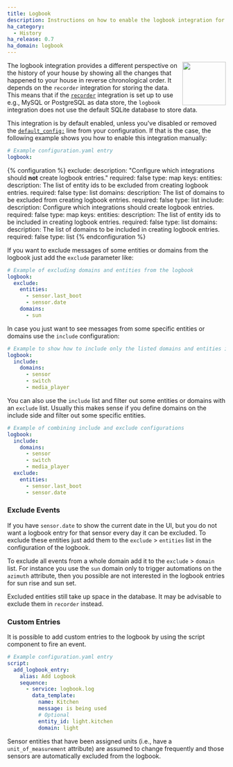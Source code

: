 ```yaml
---
title: Logbook
description: Instructions on how to enable the logbook integration for Home Assistant.
ha_category:
  - History
ha_release: 0.7
ha_domain: logbook
---
```


<img src='/images/screenshots/logbook.png' style='margin-left:10px; float: right;' height="100" />

The logbook integration provides a different perspective on the history of your
house by showing all the changes that happened to your house in reverse
chronological order. It depends on
the `recorder` integration for storing the data. This means that if the
[`recorder`](/integrations/recorder/) integration is set up to use e.g., MySQL or
PostgreSQL as data store, the `logbook` integration does not use the default
SQLite database to store data.

This integration is by default enabled, unless you've disabled or removed the [`default_config:`](https://www.home-assistant.io/integrations/default_config/) line from your configuration. If that is the case, the following example shows you how to enable this integration manually:

```yaml
# Example configuration.yaml entry
logbook:
```

{% configuration %}
exclude:
  description: "Configure which integrations should **not** create logbook entries."
  required: false
  type: map
  keys:
    entities:
      description: The list of entity ids to be excluded from creating logbook entries.
      required: false
      type: list
    domains:
      description: The list of domains to be excluded from creating logbook entries.
      required: false
      type: list
include:
  description: Configure which integrations should create logbook entries.
  required: false
  type: map
  keys:
    entities:
      description: The list of entity ids to be included in creating logbook entries.
      required: false
      type: list
    domains:
      description: The list of domains to be included in creating logbook entries.
      required: false
      type: list
{% endconfiguration %}

If you want to exclude messages of some entities or domains from the logbook
just add the `exclude` parameter like:

```yaml
# Example of excluding domains and entities from the logbook
logbook:
  exclude:
    entities:
      - sensor.last_boot
      - sensor.date
    domains:
      - sun
```

In case you just want to see messages from some specific entities or domains use
the `include` configuration:

```yaml
# Example to show how to include only the listed domains and entities in the logbook
logbook:
  include:
    domains:
      - sensor
      - switch
      - media_player
```

You can also use the `include` list and filter out some entities or domains with
an `exclude` list. Usually this makes sense if you define domains on the include
side and filter out some specific entities.

```yaml
# Example of combining include and exclude configurations
logbook:
  include:
    domains:
      - sensor
      - switch
      - media_player
  exclude:
    entities:
      - sensor.last_boot
      - sensor.date
```

### Exclude Events

If you have `sensor.date` to show the current date in the UI,
but you do not want a logbook entry for that sensor every day it can be excluded.
To exclude these entities just add them to the `exclude` > `entities` list in
the configuration of the logbook.

To exclude all events from a whole domain add it to the `exclude` > `domain`
list. For instance you use the `sun` domain only to trigger automations on the
`azimuth` attribute, then you possible are not interested in the logbook entries
for sun rise and sun set.

Excluded entities still take up space in the database. It may be advisable to
exclude them in `recorder` instead.

### Custom Entries

It is possible to add custom entries to the logbook by using the script
component to fire an event.

```yaml
# Example configuration.yaml entry
script:
  add_logbook_entry:
    alias: Add Logbook
    sequence:
      - service: logbook.log
        data_template:
          name: Kitchen
          message: is being used
          # Optional
          entity_id: light.kitchen
          domain: light
```

<div class='note'>

Sensor entities that have been assigned units (i.e., have a `unit_of_measurement` attribute) are assumed to change frequently and those sensors are automatically excluded from the logbook.

</div>
